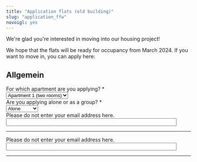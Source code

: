 ```yaml
---
title: "Application flats (old building)"
slug: "application_ffw"
novoigl: yes
---
```

<style>
        .einzel {
            display: none;
        }

        .gruppe {
            display: none;
        }
    </style>
<script>
    document.addEventListener("DOMContentLoaded", function () {
        const groupSelect = document.getElementById("groupSelect");
        groupSelect.selectedIndex=-1;
        const alleinDiv = document.getElementsByClassName("einzel");
        const groupDiv = document.getElementsByClassName("gruppe");
        const groupReq = document.getElementsByClassName("groupreq");
        const alleinReq= document.getElementsByClassName("einzrequ");
        function turnControllOn(element){
            var controlDivs=element.getElementsByTagName("input");
            Array.from(controlDivs).forEach(function(controlDiv) {
                    // Remove the old class "control"
                controlDiv.disabled=false;
                });
            var controlDivs=element.getElementsByTagName("textarea");
            Array.from(controlDivs).forEach(function(controlDiv) {
                    // Remove the old class "control"
                controlDiv.disabled=false;
                });
        };
        function turnControllOff(element){
            var controlDivs=element.getElementsByTagName("input");
            Array.from(controlDivs).forEach(function(controlDiv) {
                    // Remove the old class "control"
                controlDiv.disabled=true;
                });
            var controlDivs=element.getElementsByTagName("textarea");
            Array.from(controlDivs).forEach(function(controlDiv) {
                    // Remove the old class "control"
                controlDiv.disabled=true;
                });
        };
        groupSelect.addEventListener("change", function () {
            if (groupSelect.value === "1") {
                Array.from(alleinDiv).forEach(function(element) {
                    element.style.display = "block";
                    turnControllOn(element);
                });
                Array.from(alleinReq).forEach(function(element){
                    element.required=true;
                });
                Array.from(groupDiv).forEach(function(element){
                    element.style.display = "none";
                    turnControllOff(element);
                });
                Array.from(groupReq).forEach(function(element){
                    element.required=false;
                })
            } else if (groupSelect.value === "2") {
                Array.from(alleinDiv).forEach(function(element) {
                    element.style.display = "none";
                    turnControllOff(element);
                });
                Array.from(alleinReq).forEach(function(element){
                    element.required=false;
                });
                Array.from(groupDiv).forEach(function(element){
                    element.style.display = "block";
                    turnControllOn(element);
                });
                Array.from(groupReq).forEach(function(element){
                    element.required=true;
                });
            } else {
                Array.from(alleinDiv).forEach(function(element) {
                    element.style.display = "none";
                    turnControllOff(element);
                });
                Array.from(groupDiv).forEach(function(element){
                    element.style.display = "none";
                    turnControllOff(element);
                });
                Array.from(alleinReq).forEach(function(element){
                    element.required=true;
                });
                Array.from(groupReq).forEach(function(element){
                    element.required=true;
                });
            }
        });
    });
</script>
<form action="/bewerbung_ffw/send.php" method="post" accept-charset="utf-8">
<p>
We're glad you're interested in moving into our housing project!

We hope that the flats will be ready for occupancy from March 2024.
If you want to move in, you can apply here:</p>

<h2>Allgemein</h2>
<div class="field">
    <label class="label" for="apartment">For which apartment are you applying? *</label>
	<div class="control">
        <div class="select">
            <select name="apartment">
                <option>Apartment 1 (two rooms)</option>
                <option>Apartment 2 (six rooms)</option>
            </select>
        </div>    </div>
</div>
<div class="field">
    <label class="label" for="group">Are you applying alone or as a group? *</label>
    <div class="control">
        <div class="select">
            <select name="group" id="groupSelect">
                <option value="1">Alone</option>
                <option value="2">As a group</option>
            </select>
        </div>
    </div>
</div>

<h2 class="einzel">Individual questions</h2>

<h3 class="einzel">Who are you?</h3>
<div class="field einzel">
    <label class="label" for="full_name">Name *</label>
	<div class="control has-icons-left">
        <input type="text" name="full_name" value="" class="input required einzrequ" maxlength="100" required/>
        <span class="icon is-small is-left">
            <i class="icon-user"></i>
        </span>
    </div>
</div>
<div class="field einzel">
    <label class="label" for="pronouns">Pronouns</label>
    <div class="control">
        <input class="input" type="text" placeholder="" maxlength="60" name="pronouns">
    </div>
</div>
<div class="field einzel">
    <label class="label" for="email">email *</label>
    <div class="control has-icons-left">
        <input type="email" name="email" value="" class="input required einzrequ email"
            id="email" size="55" required/>
        <span class="icon is-small is-left">
            <i class="icon-mail-alt"></i>
        </span>
    </div>
</div>
<!-- Schutz vor der Benutzung des Formulars mit Computern. Es ist wird nicht angezeigt. -->
<div class="field extra-field">
    <label class="label" for="mail">Please do not enter your email address here.</label>
    <div class="control has-icons-left">
        <input type="email" name="mail" value="" class="input email"
            id="mail" size="55"/>
    </div>
</div>
<div class="field einzel">
    <label class="label" for="age">Birthday *</label>
    <div class="control">
        <input class="input required einzrequ" type="date" id="age" name="age" value="2001-01-01" min="1940-01-01" max="2010-12-31" required />
    </div>
</div>
<!--<div class="field">
    <label class="label" for="age">Alter *</label>
    <div class="control">
        <input class="input required" type="number" id="age" name="age" min="18" max="100" required />
    </div>
</div>-->
<div class="field einzel">
    <label class="label" for="occupation">Occupation/Activity *</label>
    <div class="control">
        <input class="input einzrequ" type="text" placeholder="" maxlength="200" name="occupation" required>
    </div>
    <p class="help">Please indicate your expected activity at the time of your move-in.</p>
</div>

<h3 class="einzel">Textfragen</h3>
<p class="einzel">To get to know you and your attitude towards CA, here are four more detailed questions. Please answer them in no more than 1,000 characters each.</p>
<div class="field einzel">
    <label class="label" for="leitbild">Which points in our guiding principle are particularly important to you, and which points are you critical of? </label>
    <div class="control">
        <textarea name="leitbild" class="textarea" placeholder="" minlength="200" maxlength="1000"></textarea>
    </div>
    <p class="help is-success">Have a look at our <a href="/en/vision">vision</a></p>
</div>
<div class="field einzel">
    <label class="label" for="selbstverwaltung_experience">Do you have any previous experience with self-governance? If so, what is it? </label>
    <div class="control">
        <textarea name="selbstverwaltung_experience" class="textarea" placeholder="" maxlength="1000"></textarea>
    </div>
</div>
<div class="field einzel">
    <label class="label" for="selbstverwaltung_tasks">Which tasks could you imagine to be responsible for in the self-administration? </label>
    <div class="control">
        <textarea name="selbstverwaltung_tasks" class="textarea" placeholder="" minlength="100" maxlength="1000"></textarea>
    </div>
</div>
<div class="field einzel">
    <label class="label" for="wohnvorstellung">How do you imagine living in CA? (take your time to answer) </label>
    <div class="control">
        <textarea name="wohnvorstellung" class="textarea" placeholder="" minlength="200" maxlength="1000"></textarea>
    </div>
</div>

<h3 class="einzel">Miscellaneous</h3>
<div class="field einzel">
    <label class="label" for="barrier_free">Do you need a barrier-free flat? </label>
    <div class="control">
        <input class="input" type="text" placeholder="" maxlength="60" name="barrier_free">
    </div>
</div>
<div class="field einzel">
    <label class="label" for="contacts">Are you already in contact with possible flatmates? If so, who are they?</label>
    <div class="control">
        <input class="input" type="text" placeholder="" maxlength="200" name="contacts">
    </div>
</div>
<div class="field einzel">
    <label class="label" for="sonstiges">Is there anything you would like to add (about yourself)?</label>
    <div class="control">
        <textarea name="sonstiges" class="textarea" placeholder=""
            maxlength="1000"></textarea>
    </div>
</div>
<div class="field einzel">
    <label class="label" for="contact_options">We rent apartments as a whole and not to individuals. In order to find your roommates, we will connect you by sharing your contact details. How can your possible future roommates reach you? Please enter your phone number and/or e-mail address here.</label>
    <div class="control">
        <input name="contact_options" class="input" type="text" placeholder="" maxlength="200">
    </div>
</div>
<div class="field einzel">
    <label class="label" for="spam_protection">We would like to make sure that
    your aren't a computer: How much is 5 + 3? </label>
    <div class="spam_protection">
        <input class="input" type="text" placeholder="" maxlength="10" name="spam_protection">
    </div>
</div>
<hr>
<p class="einzel">After submitting, you will receive a confirmation mail to your given address. </p>
<p class="einzel">With the sending of your application you agree that your contact details will be shared with other applicants. We are keeping this data only for the duration of your application, after which it will be deleted. Please see our <a href="https://collegiumacademicum.de/datenschutz/">Privacy Policy</a> for further information. </p>
<div class="field einzel">
    <div class="control">
        <label class="sr-only" for="submit"></label>
          <input type="hidden" name="language" value="de">
        <input type="submit" name="submit" value="Abschicken" class="button is-link" id="submit">
    </div>
</div>

<h2 class="gruppe">Group questions</h2>

<h3 class="gruppe">Who are you?</h3>
<div class="field gruppe">
    <label class="label" for="group_size">How many are you? *</label>
	<div class="control">
        <input type="number" name="group_size" value="" class="input required" required/>
    </div>
</div>
<!-- open as many name, pronoun, age and occupation fields as there are group members -->
<div class="field gruppe">
    <label class="label" for="full_name">Names *</label>
	<div class="control has-icons-left">
        <input type="text" name="full_name" value="" class="input groupreq required" maxlength="100" required/>
        <span class="icon is-small is-left">
            <i class="icon-user"></i>
        </span>
    </div>
</div>
<div class="field gruppe">
    <label class="label" for="pronouns">Pronouns</label>
    <div class="control">
        <input class="input" type="text" placeholder="" maxlength="200" name="pronouns">
    </div>
</div>
<div class="field gruppe">
    <label class="label" for="email">Email (of one person of your goup) *</label>
    <div class="control has-icons-left">
        <input type="email" name="email" value="" class="input groupreq required email"
            id="email" size="55" required/>
        <span class="icon is-small is-left">
            <i class="icon-mail-alt"></i>
        </span>
    </div>
</div>
<!-- Schutz vor der Benutzung des Formulars mit Computern. Es ist wird nicht angezeigt. -->
<div class="field extra-field">
    <label class="label" for="mail">Please do not enter your email address here.</label>
    <div class="control has-icons-left">
        <input type="email" name="mail" value="" class="input email"
            id="mail" size="55"/>
    </div>
</div>
<!--<div class="field">
    <label class="label" for="age">Alter *</label>
    <div class="control">
        <input class="input required" type="number" id="age" name="age" min="18" max="100" required />
    </div>
</div>-->
<div class="field gruppe">
    <label class="label" for="age">Birthdays *</label>
    <div class="control">
        <input class="input required groupreq" type="text" placeholder="" maxlength="200" name="age" required />
    </div>
</div>
<div class="field gruppe">
    <label class="label" for="occupation">Occupations/Activities *</label>
    <div class="control">
        <input class="input groupreq" type="text" placeholder="" maxlength="800" name="occupation" required>
    </div>
</div>

<h3 class="gruppe">Text questions</h3>
<p class="gruppe">To get to know you and your attitude towards CA, here are five more detailed questions. Please answer them in no more than 1,000 characters each.</p>
<div class="field gruppe">
    <label class="label" for="characterise">What characterizes you as a group?</label>
    <div class="control">
        <textarea name="characterise" class="textarea" placeholder="" minlength="200" maxlength="1000"></textarea>
    </div>
</div>
<div class="field gruppe">
    <label class="label" for="leitbild">Which points in our guiding principle are particularly important to you, and which points are you critical of?</label>
    <div class="control">
        <textarea name="leitbild" class="textarea" placeholder="" minlength="200" maxlength="1000"></textarea>
    </div>
     <p class="help is-success">Have a look at our <a href="/en/vision">vision</a></p>
    </div>
<div class="field gruppe">
    <label class="label" for="selbstverwaltung_experience">Do you have previous experience with self-governance? If yes, which one?</label>
    <div class="control">
        <textarea name="selbstverwaltung_experience" class="textarea" placeholder="" maxlength="1000"></textarea>
    </div>
</div>
<div class="field gruppe">
    <label class="label" for="selbstverwaltung_tasks">Which tasks could you imagine to be responsible for in the self-administration?</label>
    <div class="control">
        <textarea name="selbstverwaltung_tasks" class="textarea" placeholder="" minlength="100" maxlength="1000"></textarea>
    </div>
</div>
<div class="field gruppe">
    <label class="label" for="wohnvorstellung">How do you imagine living in CA? (take your time to answer) </label>
    <div class="control">
        <textarea name="wohnvorstellung" class="textarea" placeholder="" minlength="200"
            maxlength="1000"></textarea>
    </div>
</div>

<h3 class="gruppe">Miscellaneous</h3>
<div class="field gruppe">
    <label class="label" for="barrier_free">Are any of you in need of accessible housing?</label>
    <div class="control">
        <input class="input" type="text" placeholder="" maxlength="60" name="barrier_free">
    </div>
</div>
<div class="field gruppe">
    <label class="label" for="long-term">Do you plan to live here for a longer period of time?</label>
    <div class="control">
        <input class="input" type="text" placeholder="" maxlength="200" name="long-term">
    </div>
</div>
<div class="field gruppe">
    <label class="label" for="sonstiges">Is there anything else you would like to add (about yourselves)?</label>
    <div class="control">
        <textarea name="sonstiges" class="textarea" placeholder=""
            maxlength="1000"></textarea>
    </div>
</div>
<div class="field gruppe">
    <label class="label" for="contact_options">We rent apartments as a whole and not to individuals. If you aren’t a full group already and still need some roommates: How can your possible future roommates reach you? Please enter at least one cell phone number and/or e-mail address here. </label>
    <div class="control">
        <input name="contact_options" class="input" type="text" placeholder="" maxlength="200">
    </div>
</div>
<div class="field gruppe">
    <label class="label" for="spam_protection">We would like to make sure that
    your aren't a computer: How much is 5 + 3?</label>
    <div class="spam_protection">
        <input class="input" type="text" placeholder="" maxlength="10" name="spam_protection">
    </div>
</div>
<hr>
<p class="gruppe">After submitting, you will receive a confirmation mail to your given address.</p>
<p class="gruppe">With the sending of your application you agree that your contact details will be shared with other applicants.
We are keeping this data only for the duration of your application, after which it will be deleted. Please see our <a href="https://collegiumacademicum.de/datenschutz/">Privacy Policy</a> for further information.</p>
<div class="field">
    <div class="control gruppe">
        <label class="sr-only" for="submit"></label>
          <input type="hidden" name="language" value="de">
        <input type="submit" name="submit" value="Abschicken" class="button is-link" id="submit">
    </div>
</div>


</form>
